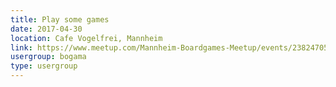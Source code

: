 ```yaml
---
title: Play some games
date: 2017-04-30
location: Cafe Vogelfrei, Mannheim
link: https://www.meetup.com/Mannheim-Boardgames-Meetup/events/238247055/
usergroup: bogama
type: usergroup
---
```

